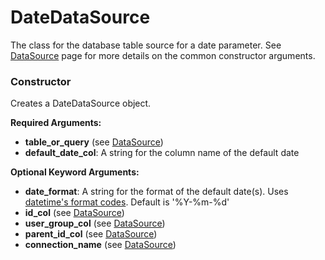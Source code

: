 # DateDataSource

The class for the database table source for a date parameter. See [DataSource] page for more details on the common constructor arguments.

### Constructor

Creates a DateDataSource object.

**Required Arguments:**

- **table_or_query** (see [DataSource])
- **default_date_col**: A string for the column name of the default date

**Optional Keyword Arguments:**

- **date_format**: A string for the format of the default date(s). Uses [datetime's format codes](https://www.w3schools.com/python/gloss_python_date_format_codes.asp). Default is '%Y-%m-%d'
- **id_col** (see [DataSource])
- **user_group_col** (see [DataSource])
- **parent_id_col** (see [DataSource])
- **connection_name** (see [DataSource])


[DataSource]: ./DataSource